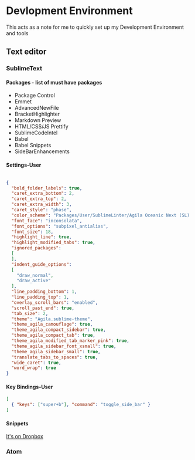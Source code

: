 # Devlopment Environment

This acts as a note for me to quickly set up my Development Environment and tools

## Text editor

### SublimeText
#### Packages - list of must have packages
- Package Control
- Emmet
- AdvancedNewFile
- BracketHighlighter
- Markdown Preview
- HTML/CSS/JS Prettify
- SublimeCodeIntel
- Babel
- Babel Snippets
- SideBarEnhancements

#### Settings-User
```json

{
  "bold_folder_labels": true,
  "caret_extra_bottom": 2,
  "caret_extra_top": 2,
  "caret_extra_width": 3,
  "caret_style": "phase",
  "color_scheme": "Packages/User/SublimeLinter/Agila Oceanic Next (SL).tmTheme",
  "font_face": "inconsolata",
  "font_options": "subpixel_antialias",
  "font_size": 18,
  "highlight_line": true,
  "highlight_modified_tabs": true,
  "ignored_packages":
  [
  ],
  "indent_guide_options":
  [
    "draw_normal",
    "draw_active"
  ],
  "line_padding_bottom": 1,
  "line_padding_top": 1,
  "overlay_scroll_bars": "enabled",
  "scroll_past_end": true,
  "tab_size": 2,
  "theme": "Agila.sublime-theme",
  "theme_agila_camouflage": true,
  "theme_agila_compact_sidebar": true,
  "theme_agila_compact_tab": true,
  "theme_agila_modified_tab_marker_pink": true,
  "theme_agila_sidebar_font_xsmall": true,
  "theme_agila_sidebar_small": true,
  "translate_tabs_to_spaces": true,
  "wide_caret": true,
  "word_wrap": true
}

```

#### Key Bindings-User
```json
[
  { "keys": ["super+b"], "command": "toggle_side_bar" }
]
```

#### Snippets
[It's on Dropbox](http://tinyurl.com/graw7xf)


### Atom
